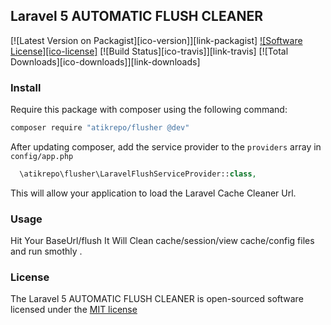 ## Laravel 5 AUTOMATIC FLUSH CLEANER

[![Latest Version on Packagist][ico-version]][link-packagist]
[![Software License][ico-license]](LICENSE.md)
[![Build Status][ico-travis]][link-travis]
[![Total Downloads][ico-downloads]][link-downloads]


### Install

Require this package with composer using the following command:

```bash
composer require "atikrepo/flusher @dev"
```

After updating composer, add the service provider to the `providers` array in `config/app.php`

```php
  \atikrepo\flusher\LaravelFlushServiceProvider::class,
```

This will allow your application to load the Laravel Cache Cleaner Url.

### Usage

Hit Your BaseUrl/flush It Will Clean cache/session/view cache/config files and run smothly .


### License

The Laravel 5 AUTOMATIC FLUSH CLEANER is open-sourced software licensed under the [MIT license](http://opensource.org/licenses/MIT)

